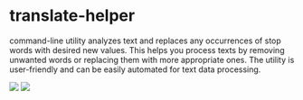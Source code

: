 # translate-helper

command-line utility analyzes text and replaces any occurrences of stop words with desired new values. This helps you process texts by removing unwanted words or replacing them with more appropriate ones. The utility is user-friendly and can be easily automated for text data processing.

<a href="https://codeclimate.com/github/nesquick017/translate-helper/maintainability"><img src="https://api.codeclimate.com/v1/badges/34c92a1dee77a8873972/maintainability" /></a>    <a href="https://codeclimate.com/github/nesquick017/translate-helper/test_coverage"><img src="https://api.codeclimate.com/v1/badges/34c92a1dee77a8873972/test_coverage" /></a>
